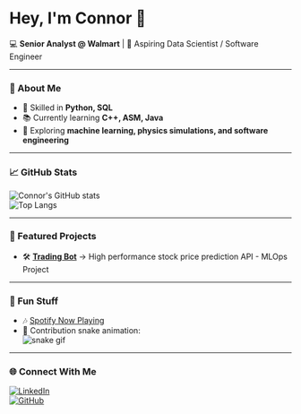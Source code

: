 # Hey, I'm Connor 👋  

💻 **Senior Analyst @ Walmart** | 🚀 Aspiring Data Scientist / Software Engineer  

---

### 🌟 About Me  
- 🔧 Skilled in **Python, SQL**  
- 📚 Currently learning **C++, ASM, Java**  
- 🌱 Exploring **machine learning, physics simulations, and software engineering**  

---

### 📈 GitHub Stats  
![Connor's GitHub stats](https://github-readme-stats.vercel.app/api?username=crcrist&show_icons=true&theme=tokyonight)  
![Top Langs](https://github-readme-stats.vercel.app/api/top-langs/?username=crcrist&layout=compact&theme=tokyonight)  

---

### 🚀 Featured Projects  
- 🛠️ [**Trading Bot**](https://github.com/crcrist/tradingbot) → High performance stock price prediction API - MLOps Project

---

### 🎵 Fun Stuff  
- 🎶 [Spotify Now Playing](https://spotify-github-profile.vercel.app/api/view?uid=your_spotify_id&cover_image=true&theme=novatorem)  
- 🐍 Contribution snake animation:  
  ![snake gif](https://github.com/crcrist/crcrist/blob/output/github-contribution-grid-snake.gif)

---

### 🌐 Connect With Me  
[![LinkedIn](https://img.shields.io/badge/LinkedIn-Connor%20Crist-blue?logo=linkedin)](https://www.linkedin.com/in/connor-crist-4345b6200)  
[![GitHub](https://img.shields.io/badge/GitHub-crcrist-lightgrey?logo=github)](https://github.com/crcrist)  
